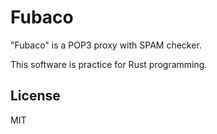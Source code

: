 # Fubaco

"Fubaco" is a POP3 proxy with SPAM checker.

This software is practice for Rust programming.

## License

MIT
